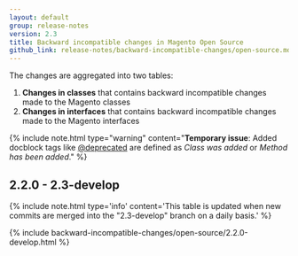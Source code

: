 ```yaml
---
layout: default
group: release-notes
version: 2.3
title: Backward incompatible changes in Magento Open Source
github_link: release-notes/backward-incompatible-changes/open-source.md
---
```


The changes are aggregated into two tables:

1. **Changes in classes** that contains backward incompatible changes made to the Magento classes
2. **Changes in interfaces** that contains backward incompatible changes made to the Magento interfaces

{% include note.html
type="warning"
content="**Temporary issue**: Added docblock tags like [@deprecated] are defined as _Class was added_ or _Method has been added_."
%}

## 2.2.0 - 2.3-develop

{% include note.html
type='info'
content='This table is updated when new commits are merged into the "2.3-develop" branch on a daily basis.'
%}

{% include backward-incompatible-changes/open-source/2.2.0-develop.html %}

<!-- LINK DEFINITIONS -->

[@deprecated]: {{page.baseurl}}/coding-standards/docblock-standard-general.html#deprecated